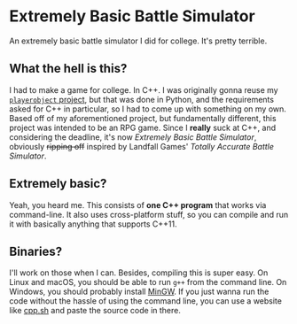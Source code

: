 # Extremely Basic Battle Simulator
An extremely basic battle simulator I did for college. It's pretty terrible.

## What the hell is this?
I had to make a game for college. In C++. I was originally gonna reuse my [`playerobject` project](https://github.com/CutieGorlAstrid/playerobject), but that was done in Python, and the requirements asked for C++ in particular, so I had to come up with something on my own.
Based off of my aforementioned project, but fundamentally different, this project was intended to be an RPG game. Since I **really** suck at C++, and considering the deadline, it's now *Extremely Basic Battle Simulator*, obviously ~~ripping off~~ inspired by Landfall Games' *Totally Accurate Battle Simulator*.

## Extremely basic?
Yeah, you heard me. This consists of **one C++ program** that works via command-line. It also uses cross-platform stuff, so you can compile and run it with basically anything that supports C++11.

## Binaries?
I'll work on those when I can. Besides, compiling this is super easy. On Linux and macOS, you should be able to run `g++` from the command line. On Windows, you should probably install [MinGW](http://www.mingw.org/). If you just wanna run the code without the hassle of using the command line, you can use a website like [cpp.sh](http://www.cpp.sh/) and paste the source code in there.
